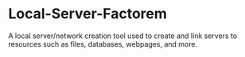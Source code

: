 # Local-Server-Factorem
A local server/network creation tool used to create and link servers to resources such as files, databases, webpages, and more.
